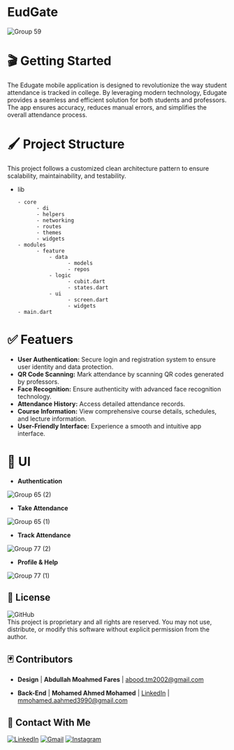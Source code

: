 # EudGate
![Group 59](https://github.com/BabaVoos/edugate_application/assets/91697196/15c13111-6e82-4d94-9271-ad6f77cee844)

# 🎬 Getting Started 
The Edugate mobile application is designed to revolutionize the way student attendance is tracked in college. By leveraging modern technology, Edugate provides a seamless and efficient solution for both students and professors. The app ensures accuracy, reduces manual errors, and simplifies the overall attendance process.

# 🖌️ Project Structure

This project follows a customized clean architecture pattern to ensure scalability, maintainability, and testability.

- lib
  
      - core
            - di
            - helpers
            - networking
            - routes
            - themes
            - widgets
      - modules
            - feature
                - data
                      - models
                      - repos
                - logic
                      - cubit.dart
                      - states.dart
                - ui
                      - screen.dart
                      - widgets
      - main.dart

# ✅ Featuers 
- **User Authentication:** Secure login and registration system to ensure user identity and data protection.
- **QR Code Scanning:** Mark attendance by scanning QR codes generated by professors.
- **Face Recognition:** Ensure authenticity with advanced face recognition technology.
- **Attendance History:** Access detailed attendance records.
- **Course Information:** View comprehensive course details, schedules, and lecture information.
- **User-Friendly Interface:** Experience a smooth and intuitive app interface.


# 📱 UI 
- **Authentication** 

![Group 65 (2)](https://github.com/BabaVoos/doctor_reservation_app/assets/91697196/1dc65330-8e43-4073-bcf5-29510e9874f3)

- **Take Attendance**

![Group 65 (1)](https://github.com/BabaVoos/doctor_reservation_app/assets/91697196/1da75f07-c770-4c11-9426-ff62f808c7cb)

- **Track Attendance**

![Group 77 (2)](https://github.com/BabaVoos/doctor_reservation_app/assets/91697196/7aff6c50-0500-43ca-83b4-f67cd0eae0cf)

- **Profile & Help**

![Group 77 (1)](https://github.com/BabaVoos/doctor_reservation_app/assets/91697196/11784725-0afd-4a44-998a-898bc0f4836a)


## 📃 License

![GitHub](https://img.shields.io/badge/license-All%20Rights%20Reserved-lightgrey)
<br>
This project is proprietary and all rights are reserved. You may not use, distribute, or modify this software without explicit permission from the author.

## 🃏 Contributors

- **Design** | **Abdullah Moahmed Fares** | abood.tm2002@gmail.com

- **Back-End** | **Mohamed Ahmed Mohamed** | [LinkedIn](https://www.linkedin.com/in/mohamed-ahmed-678137231/) | mmohamed.aahmed3990@gmail.com

## 🖤 Contact With Me

[![LinkedIn](https://img.shields.io/badge/LinkedIn-0077B5?style=for-the-badge&logo=linkedin&logoColor=white)](https://www.linkedin.com/in/mudar-voos-521424240/) 
[![Gmail](https://img.shields.io/badge/Gmail-333333?style=for-the-badge&logo=gmail&logoColor=red)](https://www.mudarabdulhadi@gmail.com)
[![Instagram](https://img.shields.io/badge/Instagram-E4405F?style=for-the-badge&logo=instagram&logoColor=white)](https://instagram.com/mudar_bv/)


